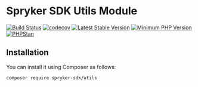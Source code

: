 # Spryker SDK Utils Module

[![Build Status](https://github.com/spryker-sdk/utils/workflows/CI/badge.svg?branch=master)](https://github.com/spryker-sdk/utils/actions?query=workflow%3ACI+branch%3Amaster)
[![codecov](https://codecov.io/gh/spryker-sdk/utils/branch/master/graph/badge.svg?token=AVljwSGALQ)](https://codecov.io/gh/spryker-sdk/utils)
[![Latest Stable Version](https://poser.pugx.org/spryker-sdk/utils/v/stable.svg)](https://packagist.org/packages/spryker-sdk/utils)
[![Minimum PHP Version](https://img.shields.io/badge/php-%3E%3D%208.1-8892BF.svg)](https://php.net/)
[![PHPStan](https://img.shields.io/badge/PHPStan-level%208-brightgreen.svg?style=flat)](https://phpstan.org/)

## Installation

You can install it using Composer as follows:

```
composer require spryker-sdk/utils
```
